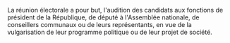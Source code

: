 La réunion électorale a pour but, l'audition des candidats aux fonctions de président de la République, de député à l'Assemblée nationale, de conseillers communaux ou de leurs représentants, en vue de la vulgarisation de leur programme politique ou de leur projet de société.